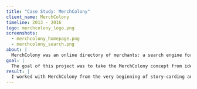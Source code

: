 ```yaml
---
title: "Case Study: MerchColony"
client_name: MerchColony
timeline: 2013 - 2016
logo: merchcolony_logo.png
screenshots:
  - merchcolony_homepage.png
  - merchcolony_search.png
about: |
  MerchColony was an online directory of merchants: a search engine for what you need in Central Virginia. MerchColony.com made it easier for customers to find merchants, and for merchants to attract customers.
goal: |
  The goal of this project was to take the MerchColony concept from idea to launched website.
result: |
  I worked with MerchColony from the very beginning of story-carding and wire-framing through to their initial release. My employees and I maintained the application in production throughout the life of the company.
---
```

